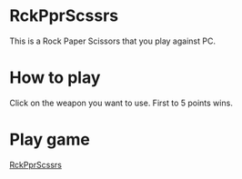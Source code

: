 # RckPprScssrs
This is a Rock Paper Scissors that you play against PC.

# How to play
Click on the weapon you want to use. First to 5 points wins.
# Play game
[RckPprScssrs](https://mlvrkhn.github.io/RckPprScssrs/)
